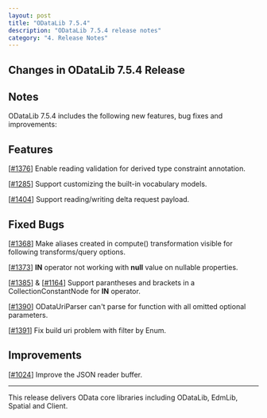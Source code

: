 ```yaml
---
layout: post
title: "ODataLib 7.5.4"
description: "ODataLib 7.5.4 release notes"
category: "4. Release Notes"
---
```


## Changes in ODataLib 7.5.4 Release ##

## Notes ##

ODataLib 7.5.4 includes the following new features, bug fixes and improvements:

## Features ##

[[#1376](https://github.com/OData/odata.net/pull/1376)] Enable reading validation for derived type constraint annotation.

[[#1285](https://github.com/OData/odata.net/issues/1285)] Support customizing the built-in vocabulary models.

[[#1404](https://github.com/OData/odata.net/pull/1404)] Support reading/writing delta request payload.

## Fixed Bugs ##

[[#1368](https://github.com/OData/odata.net/issues/1368)] Make aliases created in compute() transformation visible for following transforms/query options.

[[#1373](https://github.com/OData/odata.net/issues/1373)] **IN** operator not working with **null** value on nullable properties.

[[#1385](https://github.com/OData/odata.net/issues/1385)] & [[#1164](https://github.com/OData/odata.net/issues/1164)] Support parantheses and brackets in a CollectionConstantNode for **IN** operator.

[[#1390](https://github.com/OData/odata.net/issues/1390)] ODataUriParser can't parse for function with all omitted optional parameters.

[[#1391](https://github.com/OData/odata.net/pull/1391)] Fix build uri problem with filter by Enum.

## Improvements ##

[[#1024](https://github.com/OData/odata.net/issues/1024)] Improve the JSON reader buffer.

---

This release delivers OData core libraries including ODataLib, EdmLib, Spatial and Client.
